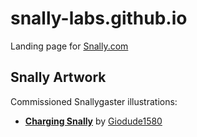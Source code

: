 # snally-labs.github.io

Landing page for [Snally.com](https://snally.com)

## Snally Artwork

Commissioned Snallygaster illustrations:

- **[Charging Snally](assets/charging-snally.png)** by [Giodude1580](https://bsky.app/profile/giodude1580.bsky.social)
